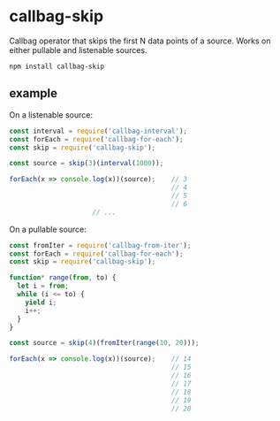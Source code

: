 # callbag-skip

Callbag operator that skips the first N data points of a source. Works on either pullable and listenable sources.

`npm install callbag-skip`

## example

On a listenable source:

```js
const interval = require('callbag-interval');
const forEach = require('callbag-for-each');
const skip = require('callbag-skip');

const source = skip(3)(interval(1000));

forEach(x => console.log(x))(source);    // 3
                                         // 4
                                         // 5
                                         // 6
					 // ...
```

On a pullable source:

```js
const fromIter = require('callbag-from-iter');
const forEach = require('callbag-for-each');
const skip = require('callbag-skip');

function* range(from, to) {
  let i = from;
  while (i <= to) {
    yield i;
    i++;
  }
}

const source = skip(4)(fromIter(range(10, 20)));

forEach(x => console.log(x))(source);    // 14
                                         // 15
                                         // 16
                                         // 17
                                         // 18
                                         // 19
                                         // 20
```
